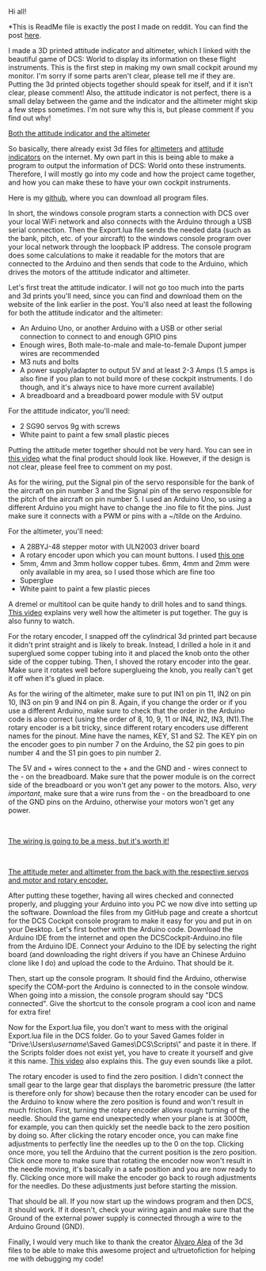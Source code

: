Hi all!

*This is ReadMe file is exactly the post I made on reddit. You can find the post [here](https://www.reddit.com/r/hoggit/comments/ovzynk/i_made_a_working_3d_printed_attitude_indicator/).

I made a 3D printed attitude indicator and altimeter, which I linked with the beautiful game of DCS: World to display its information on these flight instruments. This is the first step in making my own small cockpit around my monitor. I'm sorry if some parts aren't clear, please tell me if they are. Putting the 3d printed objects together should speak for itself, and if it isn't clear, please comment! Also, the attitude indicator is not perfect, there is a small delay between the game and the indicator and the altimeter might skip a few steps sometimes. I'm not sure why this is, but please comment if you find out why!

[Both the attitude indicator and the altimeter](https://preview.redd.it/5xmenvi67te71.jpg?width=4608&format=pjpg&auto=webp&s=4ed48c29a340ce8f4951d20adae439e11591863e)

So basically, there already exist 3d files for [altimeters](https://www.thingiverse.com/thing:2744359) and [attitude indicators](https://www.thingiverse.com/thing:2473812) on the internet. My own part in this is being able to make a program to output the information of DCS: World onto these instruments. Therefore, I will mostly go into my code and how the project came together, and how you can make these to have your own cockpit instruments.

Here is my [github](https://github.com/yourimouwen/DCS-Cockpit), where you can download all program files.

In short, the windows console program starts a connection with DCS over your local WiFi network and also connects with the Arduino through a USB serial connection. Then the Export.lua file sends the needed data (such as the bank, pitch, etc. of your aircraft) to the windows console program over your local network through the loopback IP address. The console program does some calculations to make it readable for the motors that are connected to the Arduino and then sends that code to the Arduino, which drives the motors of the attitude indicator and altimeter.

Let's first treat the attitude indicator. I will not go too much into the parts and 3d prints you'll need, since you can find and download them on the website of the link earlier in the post. You'll also need at least the following for both the attitude indicator and the altimeter:

* An Arduino Uno, or another Arduino with a USB or other serial connection to connect to and enough GPIO pins
* Enough wires, Both male-to-male and male-to-female Dupont jumper wires are recommended
* M3 nuts and bolts
* A power supply/adapter to output 5V and at least 2-3 Amps (1.5 amps is also fine if you plan to not build more of these cockpit instruments. I do though, and it's always nice to have more current available)
* A breadboard and a breadboard power module with 5V output

For the attitude indicator, you'll need:

* 2 SG90 servos 9g with screws
* White paint to paint a few small plastic pieces

Putting the attitude meter together should not be very hard. You can see in [this video](https://www.youtube.com/watch?v=DBns286NXeo) what the final product should look like. However, if the design is not clear, please feel free to comment on my post.

As for the wiring, put the Signal pin of the servo responsible for the bank of the aircraft on pin number 3 and the Signal pin of the servo responsible for the pitch of the aircraft on pin number 5. I used an Arduino Uno, so using a different Arduino you might have to change the .ino file to fit the pins. Just make sure it connects with a PWM or pins with a \~/tilde on the Arduino.

For the altimeter, you'll need:

* A 28BYJ-48 stepper motor with ULN2003 driver board
* A rotary encoder upon which you can mount buttons. I used [this one](https://nl.aliexpress.com/item/32915420023.html?spm=a2g0s.9042311.0.0.eb0d4c4dnHVF9X)
* 5mm, 4mm and 3mm hollow copper tubes. 6mm, 4mm and 2mm were only available in my area, so I used those which are fine too
* Superglue
* White paint to paint a few plastic pieces

A dremel or multitool can be quite handy to drill holes and to sand things. [This video](https://www.youtube.com/watch?v=YhThtm_ZIwE) explains very well how the altimeter is put together. The guy is also funny to watch.

For the rotary encoder, I snapped off the cylindrical 3d printed part because it didn't print straight and is likely to break. Instead, I drilled a hole in it and superglued some copper tubing into it and placed the knob onto the other side of the copper tubing. Then, I shoved the rotary encoder into the gear. Make sure it rotates well before superglueing the knob, you really can't get it off when it's glued in place.

As for the wiring of the altimeter, make sure to put IN1 on pin 11, IN2 on pin 10, IN3 on pin 9 and IN4 on pin 8. Again, if you change the order or if you use a different Arduino, make sure to check that the order in the Arduino code is also correct (using the order of 8, 10, 9, 11 or IN4, IN2, IN3, IN1).The rotary encoder is a bit tricky, since different rotary encoders use different names for the pinout. Mine have the names, KEY, S1 and S2. The KEY pin on the encoder goes to pin number 7 on the Arduino, the S2 pin goes to pin number 4 and the S1 pin goes to pin number 2.

The 5V and + wires connect to the + and the GND and - wires connect to the - on the breadboard. Make sure that the power module is on the correct side of the breadboard or you won't get any power to the motors. Also, *very important*, make sure that a wire runs from the - on the breadboard to one of the GND pins on the Arduino, otherwise your motors won't get any power.

&#x200B;

[The wiring is going to be a mess, but it's worth it!](https://preview.redd.it/ozzccuqa7te71.jpg?width=4608&format=pjpg&auto=webp&s=575c6ed6adc323593cbdfca66fb62d230d7b5c13)

&#x200B;

[The attitude meter and altimeter from the back with the respective servos and motor and rotary encoder.](https://preview.redd.it/847heh9d7te71.jpg?width=4608&format=pjpg&auto=webp&s=a591d8b43a8a7d2d71db1c7e3efd9f03d1882772)

After putting these together, having all wires checked and connected properly, and plugging your Arduino into you PC we now dive into setting up the software. Download the files from my GitHub page and create a shortcut for the DCS Cockpit console program to make it easy for you and put in on your Desktop. Let's first bother with the Arduino code. Download the Arduino IDE from the internet and open the DCSCockpit-Arduino.ino file from the Arduino IDE. Connect your Arduino to the IDE by selecting the right board (and downloading the right drivers if you have an Chinese Arduino clone like I do) and upload the code to the Arduino. That should be it.

Then, start up the console program. It should find the Arduino, otherwise specify the COM-port the Arduino is connected to in the console window. When going into a mission, the console program should say "DCS connected". Give the shortcut to the console program a cool icon and name for extra fire!

Now for the Export.lua file, you don't want to mess with the original Export.lua file in the DCS folder. Go to your Saved Games folder in "Drive:\\Users\\*username*\\Saved Games\\DCS\\Scripts\\" and paste it in there. If the Scripts folder does not exist yet, you have to create it yourself and give it this name. [This video](https://www.youtube.com/watch?v=c19Gi0SjEE0) also explains this. The guy even sounds like a pilot.

The rotary encoder is used to find the zero position. I didn't connect the small gear to the large gear that displays the barometric pressure (the latter is therefore only for show) because then the rotary encoder can be used for the Arduino to know where the zero position is found and won't result in much friction. First, turning the rotary encoder allows rough turning of the needle. Should the game end unexpectedly when your plane is at 3000ft, for example, you can then quickly set the needle back to the zero position by doing so. After clicking the rotary encoder once, you can make fine adjustments to perfectly line the needles up to the 0 on the top. Clicking once more, you tell the Arduino that the current position is the zero position. Click once more to make sure that rotating the encoder now won't result in the needle moving, it's basically in a safe position and you are now ready to fly. Clicking once more will make the encoder go back to rough adjustments for the needles. Do these adjustments just before starting the mission.

That should be all. If you now start up the windows program and then DCS, it should work. If it doesn't, check your wiring again and make sure that the Ground of the external power supply is connected through a wire to the Arduino Ground (GND).

Finally, I would very much like to thank the creator [Alvaro Alea](https://www.thingiverse.com/alvaroalea/designs) of the 3d files to be able to make this awesome project and u/truetofiction for helping me with debugging my code!

